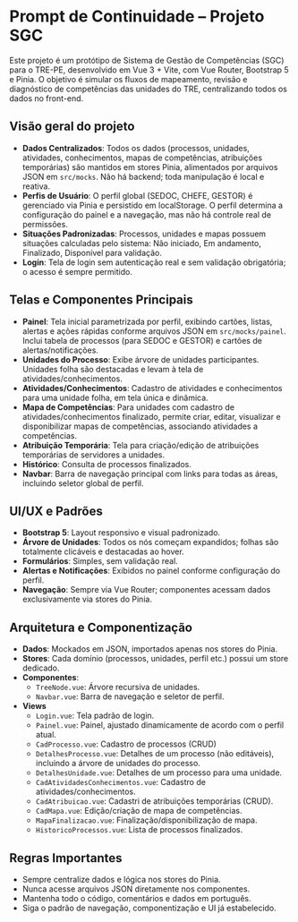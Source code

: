 # Prompt de Continuidade – Projeto SGC

Este projeto é um protótipo de Sistema de Gestão de Competências (SGC) para o TRE-PE, desenvolvido em Vue 3 + Vite, com
Vue Router, Bootstrap 5 e Pinia. O objetivo é simular os fluxos de mapeamento, revisão e diagnóstico de competências das unidades
do TRE, centralizando todos os dados no front-end.

## Visão geral do projeto

- **Dados Centralizados**: Todos os dados (processos, unidades, atividades, conhecimentos, mapas de competências,
  atribuições temporárias) são mantidos em stores Pinia, alimentados por arquivos JSON em `src/mocks`. Não há backend;
  toda manipulação é local e reativa.
- **Perfis de Usuário**: O perfil global (SEDOC, CHEFE, GESTOR) é gerenciado via Pinia e persistido em localStorage. O
  perfil determina a configuração do painel e a navegação, mas não há controle real de permissões.
- **Situações Padronizadas**: Processos, unidades e mapas possuem situações calculadas pelo sistema: Não iniciado, Em
  andamento, Finalizado, Disponível para validação.
- **Login**: Tela de login sem autenticação real e sem validação obrigatória; o acesso é sempre permitido.

## Telas e Componentes Principais

- **Painel**: Tela inicial parametrizada por perfil, exibindo cartões, listas, alertas e ações rápidas conforme arquivos
  JSON em `src/mocks/painel`. Inclui tabela de processos (para SEDOC e GESTOR) e cartões de alertas/notificações.
- **Unidades do Processo**: Exibe árvore de unidades participantes. Unidades folha são destacadas e levam à tela de
  atividades/conhecimentos.
- **Atividades/Conhecimentos**: Cadastro de atividades e conhecimentos para uma unidade folha, em tela única e dinâmica.
- **Mapa de Competências**: Para unidades com cadastro de atividades/conhecimentos finalizado, permite criar, editar, visualizar e disponibilizar mapas de
  competências, associando atividades a competências.
- **Atribuição Temporária**: Tela para criação/edição de atribuições temporárias de servidores a unidades.
- **Histórico**: Consulta de processos finalizados.
- **Navbar**: Barra de navegação principal com links para todas as áreas, incluindo seletor global de perfil.

## UI/UX e Padrões

- **Bootstrap 5**: Layout responsivo e visual padronizado.
- **Árvore de Unidades**: Todos os nós começam expandidos; folhas são totalmente clicáveis e destacadas ao hover.
- **Formulários**: Simples, sem validação real.
- **Alertas e Notificações**: Exibidos no painel conforme configuração do perfil.
- **Navegação**: Sempre via Vue Router; componentes acessam dados exclusivamente via stores do Pinia.

## Arquitetura e Componentização

- **Dados**: Mockados em JSON, importados apenas nos stores do Pinia.
- **Stores**: Cada domínio (processos, unidades, perfil etc.) possui um store dedicado.
- **Componentes**:
  - `TreeNode.vue`: Árvore recursiva de unidades.
  - `Navbar.vue`: Barra de navegação e seletor de perfil.
- **Views**
  - `Login.vue`: Tela padrão de login.
  - `Painel.vue`: Painel, ajustado dinamicamente de acordo com o perfil atual.
  - `CadProcesso.vue`: Cadastro de processos (CRUD)
  - `DetalhesProcesso.vue`: Detalhes de um processo (não editáveis), incluindo a árvore de unidades do processo.
  - `DetalhesUnidade.vue`: Detalhes de um processo para uma unidade.
  - `CadAtividadesConhecimentos.vue`: Cadastro de atividades/conhecimentos.
  - `CadAtribuicao.vue`: Cadastri de atribuições temporárias (CRUD).
  - `CadMapa.vue`: Edição/criação de mapa de competências.
  - `MapaFinalizacao.vue`: Finalização/disponibilização de mapa.
  - `HistoricoProcessos.vue`: Lista de processos finalizados.

## Regras Importantes
- Sempre centralize dados e lógica nos stores do Pinia.
- Nunca acesse arquivos JSON diretamente nos componentes.
- Mantenha todo o código, comentários e dados em português.
- Siga o padrão de navegação, componentização e UI já estabelecido.